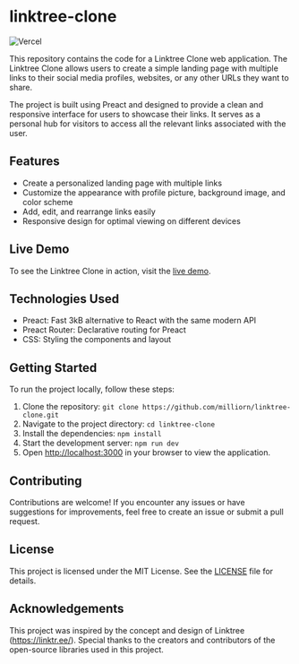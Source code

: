 # linktree-clone

![Vercel](https://vercelbadge.vercel.app/api/milliorn/linktree-clone)

This repository contains the code for a Linktree Clone web application. The Linktree Clone allows users to create a simple landing page with multiple links to their social media profiles, websites, or any other URLs they want to share.

The project is built using Preact and designed to provide a clean and responsive interface for users to showcase their links. It serves as a personal hub for visitors to access all the relevant links associated with the user.

## Features

- Create a personalized landing page with multiple links
- Customize the appearance with profile picture, background image, and color scheme
- Add, edit, and rearrange links easily
- Responsive design for optimal viewing on different devices

## Live Demo

To see the Linktree Clone in action, visit the [live demo](https://linktree-clone-gray.vercel.app/).

## Technologies Used

- Preact: Fast 3kB alternative to React with the same modern API
- Preact Router: Declarative routing for Preact
- CSS: Styling the components and layout

## Getting Started

To run the project locally, follow these steps:

1. Clone the repository: `git clone https://github.com/milliorn/linktree-clone.git`
2. Navigate to the project directory: `cd linktree-clone`
3. Install the dependencies: `npm install`
4. Start the development server: `npm run dev`
5. Open [http://localhost:3000](http://localhost:3000) in your browser to view the application.

## Contributing

Contributions are welcome! If you encounter any issues or have suggestions for improvements, feel free to create an issue or submit a pull request.

## License

This project is licensed under the MIT License. See the [LICENSE](LICENSE) file for details.

## Acknowledgements

This project was inspired by the concept and design of Linktree (https://linktr.ee/). Special thanks to the creators and contributors of the open-source libraries used in this project.

